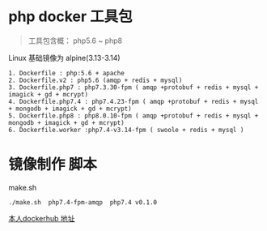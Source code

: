 # php docker 工具包

> 工具包含概： php5.6 ~ php8

Linux 基础镜像为 alpine(3.13-3.14)

```shell 
1. Dockerfile : php:5.6 + apache 
2. Dockerfile.v2 : php5.6 (amqp + redis + mysql) 
3. Dockerfile.php7 : php7.3.30-fpm ( amqp +protobuf + redis + mysql + imagick + gd + mcrypt)
4. Dockerfile.php7.4 : php7.4.23-fpm ( amqp +protobuf + redis + mysql + mongodb + imagick + gd + mcrypt)
5. Dockerfile.php8 : php8.0.10-fpm ( amqp +protobuf + redis + mysql + mongodb + imagick + gd + mcrypt)
6. Dockerfile.worker :php7.4-v3.14-fpm ( swoole + redis + mysql )
```

# 镜像制作 脚本

make.sh

```shell
./make.sh  php7.4-fpm-amqp  php7.4 v0.1.0
```

[本人dockerhub 地址](https://hub.docker.com/u/weblinuxgame)